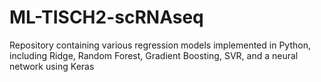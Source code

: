 # ML-TISCH2-scRNAseq
Repository containing various regression models implemented in Python, including Ridge, Random Forest, Gradient Boosting, SVR, and a neural network using Keras
